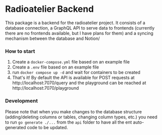 # Radioatelier Backend

This package is a backend for the radioatelier project. It consists of a database connection, a GraphQL API to serve data to frontends (currently there are no frontends available, but I have plans for them) and a syncing mechanism between the database and Notion/

### How to start

1. Create a `docker-compose.yml` file based on an example file
2. Create a `.env` file based on an example file
3. run `docker compose up -d` and wait for containers to be created
4. That's it! By default the API is available for POST requests at http://localhost:7070/query and the playground can be reached at http://localhost:7070/playground

### Development

Please note that when you make changes to the database structure (adding/deleting columns or tables, changing column types, etc.) you need to run `go generate ./...` from the `api` folder to have all the ent auto-generated code to be updated.
